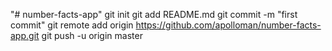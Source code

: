 "# number-facts-app"  git init git add README.md git commit -m "first commit" git remote add origin https://github.com/apolloman/number-facts-app.git git push -u origin master
